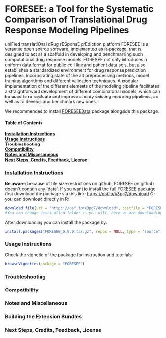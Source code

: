 # FORESEE: a Tool for the Systematic Comparison of Translational Drug Response Modeling Pipelines


uniFied translatiOnal dRug rESponsE prEdiction platform FORESEE is a versatile open source software, implemented as R-package, that is designed to act as a scaffold in developing and benchmarking such computational drug response models. FORESEE not only introduces a uniform data format for public cell line and patient data sets, but also establishes a standardized environment for drug response prediction pipelines, incorporating state of the art preprocessing methods, model training algorithms and different validation techniques. A modular implementation of the different elements of the modeling pipeline facilitates a straightforward development of different combinatorial models, which can be used to re-evaluate and improve already existing modeling pipelines, as well as to develop and benchmark new ones.

We recommended to install <a href="https://github.com/JRC-COMBINE/FORESEEData">FORESEEData</a> package alongside this package.

#### Table of Contents
**[Installation Instructions](#installation-instructions)**<br>
**[Usage Instructions](#usage-instructions)**<br>
**[Troubleshooting](#troubleshooting)**<br>
**[Compatibility](#compatibility)**<br>
**[Notes and Miscellaneous](#notes-and-miscellaneous)**<br>
**[Next Steps, Credits, Feedback, License](#next-steps)**<br>

### Installation Instructions
**Be aware:** because of file size restrictions on github, FORESEE on github doesn't contain any 'data'. 
If you want to install the full FORESEE package first download the package via this link: 
https://osf.io/k3pg7/download
Or you can download directly in R:
```r
download.file(url = "https://osf.io/k3pg7/download", destfile = "FORESEE_0.9.9.tar.gz")
#You can change destination folder as you will, here we are downloading to current folder
```
After downloading you can install the package by:
```r
install.packages("FORESEE_0.9.9.tar.gz", repos = NULL, type = "source")
```

### Usage Instructions
Check the vignette of the package for instruction and tutorials:

```r
browseVignettes(package = "FORESEE")
```

### Troubleshooting
### Compatibility
### Notes and Miscellaneous
### Building the Extension Bundles
### Next Steps, Credits, Feedback, License
